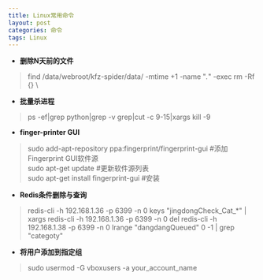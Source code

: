 ```yaml
---
title: Linux常用命令
layout: post
categories: 命令
tags: Linux
---
```


 - __删除N天前的文件__

> find /data/webroot/kfz-spider/data/ -mtime +1 -name "*.*" -exec rm -Rf {} \

 
  

 - __批量杀进程__

> ps -ef|grep python|grep -v grep|cut -c 9-15|xargs kill -9  
  

 - __finger-printer GUI__

> sudo add-apt-repository ppa:fingerprint/fingerprint-gui  #添加Fingerprint GUI软件源  
> sudo apt-get update #更新软件源列表  
> sudo apt-get install fingerprint-gui  #安装  
  

 - __Redis条件删除与查询__

>    redis-cli -h 192.168.1.36 -p 6399 -n 0 keys "jingdongCheck_Cat_*" | xargs redis-cli -h 192.168.1.36 -p 6399 -n 0 del
> redis-cli -h 192.168.1.38 -p 6399 -n 0 lrange "dangdangQueued" 0 -1 | grep "categoty"

 - __将用户添加到指定组__

> sudo usermod -G vboxusers -a your_account_name